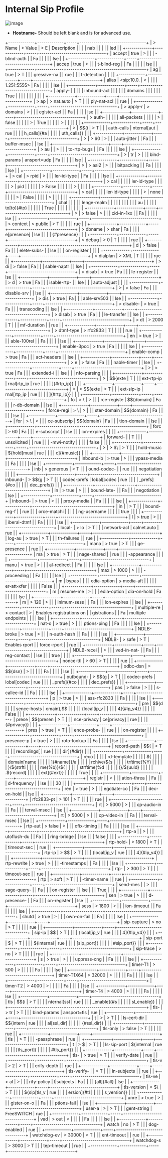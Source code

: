 # Internal Sip Profile

![image](../_static/images/fusionpbx_internal_sip_profile.jpg)

-   **Hostname-** Should be left blank and is for advanced use.

+-------------+-------------+-----+---------------------------------+
| > Name      | > Value     | > E | Description                     |
|             |             | nab |                                 |
|             |             | led |                                 |
+-------------+-------------+-----+---------------------------------+
| accept      | true        | >   |                                 |
| -blind-auth |             |  Fa |                                 |
|             |             | lse |                                 |
+-------------+-------------+-----+---------------------------------+
| accep       | true        | >   |                                 |
| t-blind-reg |             |  Fa |                                 |
|             |             | lse |                                 |
+-------------+-------------+-----+---------------------------------+
| ag          | true        | > T |                                 |
| gressive-na |             | rue |                                 |
| t-detection |             |     |                                 |
+-------------+-------------+-----+---------------------------------+
| alias       | <sip:10.0.  | >   |                                 |
|             | 1.251:5555> |  Fa |                                 |
|             |             | lse |                                 |
+-------------+-------------+-----+---------------------------------+
| apply-      |             |     |                                 |
| inbound-acl |             |     |                                 |
| \| domains  |             |     |                                 |
| \| True \|  |             |     |                                 |
| \|          |             |     |                                 |
+-------------+-------------+-----+---------------------------------+
| > ap        | > nat.auto  | > T |                                 |
| ply-nat-acl |             | rue |                                 |
+-------------+-------------+-----+---------------------------------+
| > apply-r   | > domains   | >   |                                 |
| egister-acl |             |  Fa |                                 |
|             |             | lse |                                 |
+-------------+-------------+-----+---------------------------------+
| > auth-     |             |     |                                 |
| all-packets |             |     |                                 |
| > \| false  |             |     |                                 |
| > \| True   |             |     |                                 |
| > \| \|     |             |     |                                 |
+-------------+-------------+-----+---------------------------------+
| >           | \$\${i      | > T |                                 |
|  auth-calls | nternal[aut | rue |                                 |
|             | h_calls]{#a |     |                                 |
|             | uth_calls}} |     |                                 |
+-------------+-------------+-----+---------------------------------+
| >           | > 60        | >   |                                 |
| auto-jitter |             |  Fa |                                 |
| buffer-msec |             | lse |                                 |
+-------------+-------------+-----+---------------------------------+
| > au        |             | >   |                                 |
| to-rtp-bugs |             |  Fa |                                 |
|             |             | lse |                                 |
+-------------+-------------+-----+---------------------------------+
| >           | tr          | >   |                                 |
| bind-params | ansport=udp |  Fa |                                 |
|             |             | lse |                                 |
+-------------+-------------+-----+---------------------------------+
| >           | > aal2      | >   |                                 |
|  bitpacking |             |  Fa |                                 |
|             |             | lse |                                 |
+-------------+-------------+-----+---------------------------------+
| > cal       | > rpid      | >   |                                 |
| ler-id-type |             |  Fa |                                 |
|             |             | lse |                                 |
+-------------+-------------+-----+---------------------------------+
| > cal       |             |     |                                 |
| ler-id-type |             |     |                                 |
| > \| pid \| |             |     |                                 |
| > False \|  |             |     |                                 |
| > \|        |             |     |                                 |
+-------------+-------------+-----+---------------------------------+
| > cal       |             |     |                                 |
| ler-id-type |             |     |                                 |
| > \| none   |             |     |                                 |
| > \| False  |             |     |                                 |
| > \| \|     |             |     |                                 |
+-------------+-------------+-----+---------------------------------+
| chal        |             |     |                                 |
| lenge-realm |             |     |                                 |
| \|          |             |     |                                 |
| au          |             |     |                                 |
| to[to]{#to} |             |     |                                 |
| \| True \|  |             |     |                                 |
| \|          |             |     |                                 |
+-------------+-------------+-----+---------------------------------+
| >           | > false     | >   |                                 |
|  cid-in-1xx |             |  Fa |                                 |
|             |             | lse |                                 |
+-------------+-------------+-----+---------------------------------+
| > context   | > public    | > T |                                 |
|             |             | rue |                                 |
+-------------+-------------+-----+---------------------------------+
| > dbname    | > shar      | Fa  |                                 |
|             | e[presence] | lse |                                 |
|             | {#presence} |     |                                 |
+-------------+-------------+-----+---------------------------------+
| > debug     | > 0         | T   |                                 |
|             |             | rue |                                 |
+-------------+-------------+-----+---------------------------------+
| d           | > false     | Fa  |                                 |
| elete-subs- |             | lse |                                 |
| on-register |             |     |                                 |
+-------------+-------------+-----+---------------------------------+
| > dialplan  | > XML       | T   |                                 |
|             |             | rue |                                 |
+-------------+-------------+-----+---------------------------------+
| > di        | > false     | Fa  |                                 |
| sable-naptr |             | lse |                                 |
+-------------+-------------+-----+---------------------------------+
| > disab     | > true      | Fa  |                                 |
| le-register |             | lse |                                 |
+-------------+-------------+-----+---------------------------------+
| > d         | > true      | Fa  |                                 |
| isable-rtp- |             | lse |                                 |
| auto-adjust |             |     |                                 |
+-------------+-------------+-----+---------------------------------+
| >           | > false     | Fa  |                                 |
| disable-srv |             | lse |                                 |
+-------------+-------------+-----+---------------------------------+
| > dis       | > true      | Fa  |                                 |
| able-srv503 |             | lse |                                 |
+-------------+-------------+-----+---------------------------------+
| > disable-  | > true      | Fa  |                                 |
| transcoding |             | lse |                                 |
+-------------+-------------+-----+---------------------------------+
| > disab     | > true      | Fa  |                                 |
| le-transfer |             | lse |                                 |
+-------------+-------------+-----+---------------------------------+
| > dt        | > 2000      | T   |                                 |
| mf-duration |             | rue |                                 |
+-------------+-------------+-----+---------------------------------+
| > dtmf-type | > rfc2833   | T   |                                 |
|             |             | rue |                                 |
+-------------+-------------+-----+---------------------------------+
| en          | > true      | >   |                                 |
| able-100rel |             |  Fa |                                 |
|             |             | lse |                                 |
+-------------+-------------+-----+---------------------------------+
| enable-3pcc | > true      | Fa  |                                 |
|             |             | lse |                                 |
+-------------+-------------+-----+---------------------------------+
| enable-comp | > true      | Fa  |                                 |
| act-headers |             | lse |                                 |
+-------------+-------------+-----+---------------------------------+
| > e         | > false     | Fa  |                                 |
| nable-timer |             | lse |                                 |
+-------------+-------------+-----+---------------------------------+
| >           | > true      | Fa  |                                 |
|  extended-i |             | lse |                                 |
| nfo-parsing |             |     |                                 |
+-------------+-------------+-----+---------------------------------+
| >           | \$\${exte   | T   |                                 |
|  ext-rtp-ip | rnal[rtp_ip | rue |                                 |
|             | ]{#rtp_ip}} |     |                                 |
+-------------+-------------+-----+---------------------------------+
| >           | > \$\${exte | > T |                                 |
|  ext-sip-ip | rnal[rtp_ip | rue |                                 |
|             | ]{#rtp_ip}} |     |                                 |
+-------------+-------------+-----+---------------------------------+
| fo          | > \         | >   |                                 |
| rce-registe | $\${domain} |  Fa |                                 |
| r-db-domain |             | lse |                                 |
+-------------+-------------+-----+---------------------------------+
| force-regi  | > \         | >   |                                 |
| ster-domain | $\${domain} |  Fa |                                 |
|             |             | lse |                                 |
+-------------+-------------+-----+---------------------------------+
| for         | > \         | >   |                                 |
| ce-subscrip | $\${domain} |  Fa |                                 |
| tion-domain |             | lse |                                 |
+-------------+-------------+-----+---------------------------------+
| forc        | > 60        | Fa  |                                 |
| e-subscript |             | lse |                                 |
| ion-expires |             |     |                                 |
+-------------+-------------+-----+---------------------------------+
| forward-    |             | T   |                                 |
| unsolicited |             | rue |                                 |
| -mwi-notify |             |     |                                 |
| false       |             |     |                                 |
+-------------+-------------+-----+---------------------------------+
| >           | > \$\       | > T |                                 |
|  hold-music | ${hold[musi | rue |                                 |
|             | c]{#music}} |     |                                 |
+-------------+-------------+-----+---------------------------------+
| inbound-b   | > true      | >   |                                 |
| ypass-media |             |  Fa |                                 |
|             |             | lse |                                 |
+-------------+-------------+-----+---------------------------------+
| inb         | > generous  | > T |                                 |
| ound-codec- |             | rue |                                 |
| negotiation |             |     |                                 |
+-------------+-------------+-----+---------------------------------+
| inbound-    | > \$\${g    | > T |                                 |
| codec-prefs | lobal[codec | rue |                                 |
|             | _prefs]{#co |     |                                 |
|             | dec_prefs}} |     |                                 |
+-------------+-------------+-----+---------------------------------+
| in          | > true      | >   |                                 |
| bound-late- |             |  Fa |                                 |
| negotiation |             | lse |                                 |
+-------------+-------------+-----+---------------------------------+
| inbound-    | > true      | >   |                                 |
| proxy-media |             |  Fa |                                 |
|             |             | lse |                                 |
+-------------+-------------+-----+---------------------------------+
| in          |             | > T |                                 |
| bound-reg-f |             | rue |                                 |
| orce-matchi |             |     |                                 |
| ng-username |             |     |                                 |
| true        |             |     |                                 |
+-------------+-------------+-----+---------------------------------+
| l           | > true      | >   |                                 |
| iberal-dtmf |             |  Fa |                                 |
|             |             | lse |                                 |
+-------------+-------------+-----+---------------------------------+
| local-      | > lo        | > T |                                 |
| network-acl | calnet.auto | rue |                                 |
+-------------+-------------+-----+---------------------------------+
| log-au      | > true      | > T |                                 |
| th-failures |             | rue |                                 |
+-------------+-------------+-----+---------------------------------+
| mana        | > true      | > T |                                 |
| ge-presence |             | rue |                                 |
+-------------+-------------+-----+---------------------------------+
| ma          | > true      | > T |                                 |
| nage-shared |             | rue |                                 |
| -appearance |             |     |                                 |
+-------------+-------------+-----+---------------------------------+
| manu        | > true      | >   |                                 |
| al-redirect |             |  Fa |                                 |
|             |             | lse |                                 |
+-------------+-------------+-----+---------------------------------+
| max         | > 1000      | >   |                                 |
| -proceeding |             |  Fa |                                 |
|             |             | lse |                                 |
+-------------+-------------+-----+---------------------------------+
| m           | bypas       |     |                                 |
| edia-option | s-media-aft |     |                                 |
|             | er-att-xfer |     |                                 |
|             | False       |     |                                 |
+-------------+-------------+-----+---------------------------------+
| m           | resume-me   | >   |                                 |
| edia-option | dia-on-hold |  Fa |                                 |
|             |             | lse |                                 |
+-------------+-------------+-----+---------------------------------+
| m           | > 120       | >   |                                 |
| inimum-sess |             |  Fa |                                 |
| ion-expires |             | lse |                                 |
+-------------+-------------+-----+---------------------------------+
| multiple-re | > contact   | >   | Enables registrations on        |
| gistrations |             |  Fa | multiple endpoints              |
|             |             | lse |                                 |
+-------------+-------------+-----+---------------------------------+
| nat-o       | > true      | >   |                                 |
| ptions-ping |             |  Fa |                                 |
|             |             | lse |                                 |
+-------------+-------------+-----+---------------------------------+
| NDLB-broke  | > true      | >   |                                 |
| n-auth-hash |             |  Fa |                                 |
|             |             | lse |                                 |
+-------------+-------------+-----+---------------------------------+
| NDLB-       | > safe      | > T | Enables rport                   |
| force-rport |             | rue |                                 |
+-------------+-------------+-----+---------------------------------+
| NDLB-recei  |             | >   |                                 |
| ved-in-nat- |             |  Fa |                                 |
| reg-contact |             | lse |                                 |
| true        |             |     |                                 |
+-------------+-------------+-----+---------------------------------+
| nonce-ttl   | > 60        | > T |                                 |
|             |             | rue |                                 |
+-------------+-------------+-----+---------------------------------+
| odbc-dsn    | > \$\${dsn} | >   |                                 |
|             |             |  Fa |                                 |
|             |             | lse |                                 |
+-------------+-------------+-----+---------------------------------+
| outbound-   | > \$\${g    | > T |                                 |
| codec-prefs | lobal[codec | rue |                                 |
|             | _prefs]{#co |     |                                 |
|             | dec_prefs}} |     |                                 |
+-------------+-------------+-----+---------------------------------+
| pas         | > false     | >   |                                 |
| s-callee-id |             |  Fa |                                 |
|             |             | lse |                                 |
+-------------+-------------+-----+---------------------------------+
| p           | > true      | >   |                                 |
| ass-rfc2833 |             |  Fa |                                 |
|             |             | lse |                                 |
+-------------+-------------+-----+---------------------------------+
| pre         | \$\${d      |     |                                 |
| sence-hosts | omain},\$\$ |     |                                 |
|             | {local[ip_v |     |                                 |
|             | 4]{#ip_v4}} |     |                                 |
|             | False       |     |                                 |
+-------------+-------------+-----+---------------------------------+
| prese       | \$\${presen | > T |                                 |
| nce-privacy | ce[privacy] | rue |                                 |
|             | {#privacy}} |     |                                 |
+-------------+-------------+-----+---------------------------------+
| pres        | > true      | > T |                                 |
| ence-probe- |             | rue |                                 |
| on-register |             |     |                                 |
+-------------+-------------+-----+---------------------------------+
| presence-p  | > true      | >   |                                 |
| roto-lookup |             |  Fa |                                 |
|             |             | lse |                                 |
+-------------+-------------+-----+---------------------------------+
| record-path | \$\${       | > T |                                 |
|             | recordings[ | rue |                                 |
|             | dir]{#dir}} |     |                                 |
+-------------+-------------+-----+---------------------------------+
| reco        |             |     |                                 |
| rd-template |             |     |                                 |
| \${         |             |     |                                 |
| domain[name |             |     |                                 |
| ]{#name}}/a |             |     |                                 |
| rchive/\${s |             |     |                                 |
| trftime(%Y) |             |     |                                 |
| }/\${strfti |             |     |                                 |
| me(%b)}/\${ |             |     |                                 |
| strftime(%d |             |     |                                 |
| )}/\${uuid} |             |     |                                 |
| .\${record[ |             |     |                                 |
| ext]{#ext}} |             |     |                                 |
| True        |             |     |                                 |
+-------------+-------------+-----+---------------------------------+
| registr     |             | >   |                                 |
| ation-threa |             |  Fa |                                 |
| d-frequency |             | lse |                                 |
| 30          |             |     |                                 |
+-------------+-------------+-----+---------------------------------+
| ren         | > true      | >   |                                 |
| egotiate-co |             |  Fa |                                 |
| dec-on-hold |             | lse |                                 |
+-------------+-------------+-----+---------------------------------+
| rfc2833-pt  | > 101       | > T |                                 |
|             |             | rue |                                 |
+-------------+-------------+-----+---------------------------------+
| rt          | > 5000      | >   |                                 |
| cp-audio-in |             |  Fa |                                 |
| terval-msec |             | lse |                                 |
+-------------+-------------+-----+---------------------------------+
| rt          | > 5000      | >   |                                 |
| cp-video-in |             |  Fa |                                 |
| terval-msec |             | lse |                                 |
+-------------+-------------+-----+---------------------------------+
| rtp-aut     | > false     | >   |                                 |
| ofix-timing |             |  Fa |                                 |
|             |             | lse |                                 |
+-------------+-------------+-----+---------------------------------+
| rtp-a       |             | >   |                                 |
| utoflush-du |             |  Fa |                                 |
| ring-bridge |             | lse |                                 |
| false       |             |     |                                 |
+-------------+-------------+-----+---------------------------------+
| rtp-hold-   | > 1800      | > T |                                 |
| timeout-sec |             | rue |                                 |
+-------------+-------------+-----+---------------------------------+
| rtp-ip      | > \$\$      | > T |                                 |
|             | {local[ip_v | rue |                                 |
|             | 4]{#ip_v4}} |     |                                 |
+-------------+-------------+-----+---------------------------------+
| rtp-rewrite | > true      | >   |                                 |
| -timestamps |             |  Fa |                                 |
|             |             | lse |                                 |
+-------------+-------------+-----+---------------------------------+
| rtp-        | > 300       | > T |                                 |
| timeout-sec |             | rue |                                 |
+-------------+-------------+-----+---------------------------------+
| rtp         | > soft      | > T |                                 |
| -timer-name |             | rue |                                 |
+-------------+-------------+-----+---------------------------------+
| send-mes    |             | >   |                                 |
| sage-query- |             |  Fa |                                 |
| on-register |             | lse |                                 |
| True        |             |     |                                 |
+-------------+-------------+-----+---------------------------------+
| sen         | > true      | >   |                                 |
| d-presence- |             |  Fa |                                 |
| on-register |             | lse |                                 |
+-------------+-------------+-----+---------------------------------+
| sess        | > 1800      | >   |                                 |
| ion-timeout |             |  Fa |                                 |
|             |             | lse |                                 |
+-------------+-------------+-----+---------------------------------+
| shutd       | > true      | >   |                                 |
| own-on-fail |             |  Fa |                                 |
|             |             | lse |                                 |
+-------------+-------------+-----+---------------------------------+
| sip-capture | > no        | > T |                                 |
|             |             | rue |                                 |
+-------------+-------------+-----+---------------------------------+
| sip-ip      | \$\$        | > T |                                 |
|             | {local[ip_v | rue |                                 |
|             | 4]{#ip_v4}} |     |                                 |
+-------------+-------------+-----+---------------------------------+
| sip-port    | \$          | > T |                                 |
|             | \${internal | rue |                                 |
|             | [sip_port]{ |     |                                 |
|             | #sip_port}} |     |                                 |
+-------------+-------------+-----+---------------------------------+
| sip-trace   | > no        | > T |                                 |
|             |             | rue |                                 |
+-------------+-------------+-----+---------------------------------+
| s           | > true      | >   |                                 |
| uppress-cng |             |  Fa |                                 |
|             |             | lse |                                 |
+-------------+-------------+-----+---------------------------------+
| timer-T1    | > 500       | >   |                                 |
|             |             |  Fa |                                 |
|             |             | lse |                                 |
+-------------+-------------+-----+---------------------------------+
| timer-T1X64 | > 32000     | >   |                                 |
|             |             |  Fa |                                 |
|             |             | lse |                                 |
+-------------+-------------+-----+---------------------------------+
| timer-T2    | > 4000      | >   |                                 |
|             |             |  Fa |                                 |
|             |             | lse |                                 |
+-------------+-------------+-----+---------------------------------+
| timer-T4    | > 4000      | >   |                                 |
|             |             |  Fa |                                 |
|             |             | lse |                                 |
+-------------+-------------+-----+---------------------------------+
| tls         | \$\${i      | > T |                                 |
|             | nternal[ssl | rue |                                 |
|             | _enable]{#s |     |                                 |
|             | sl_enable}} |     |                                 |
+-------------+-------------+-----+---------------------------------+
| tls-        | > tr        | > T |                                 |
| bind-params | ansport=tls | rue |                                 |
+-------------+-------------+-----+---------------------------------+
| t           | >           | > T |                                 |
| ls-cert-dir | \$\${intern | rue |                                 |
|             | al[ssl_dir] |     |                                 |
|             | {#ssl_dir}} |     |                                 |
+-------------+-------------+-----+---------------------------------+
| tls-only    | > false     | > T |                                 |
|             |             | rue |                                 |
+-------------+-------------+-----+---------------------------------+
| tls         |             | > T |                                 |
| -passphrase |             | rue |                                 |
+-------------+-------------+-----+---------------------------------+
| t           | > \$        | > T |                                 |
| ls-sip-port | \${internal | rue |                                 |
|             | [tls_port]{ |     |                                 |
|             | #tls_port}} |     |                                 |
+-------------+-------------+-----+---------------------------------+
| tls-        | > true      | > T |                                 |
| verify-date |             | rue |                                 |
+-------------+-------------+-----+---------------------------------+
| tls-v       | > 2         | > T |                                 |
| erify-depth |             | rue |                                 |
+-------------+-------------+-----+---------------------------------+
| tls-verify- |             | > T |                                 |
| in-subjects |             | rue |                                 |
+-------------+-------------+-----+---------------------------------+
| tls-ve      | > al        | >   |                                 |
| rify-policy | l\|subjects |  Fa |                                 |
|             | [all]{#all} | lse |                                 |
+-------------+-------------+-----+---------------------------------+
| tls-version | > \$\       | > T |                                 |
|             | ${sip[tls_v | rue |                                 |
|             | ersion]{#tl |     |                                 |
|             | s_version}} |     |                                 |
+-------------+-------------+-----+---------------------------------+
| unre        | > true      | >   |                                 |
| gister-on-o |             |  Fa |                                 |
| ptions-fail |             | lse |                                 |
+-------------+-------------+-----+---------------------------------+
| user-a      | >           | > T |                                 |
| gent-string |  FreeSWITCH | rue |                                 |
+-------------+-------------+-----+---------------------------------+
| vad         | > out       | >   |                                 |
|             |             |  Fa |                                 |
|             |             | lse |                                 |
+-------------+-------------+-----+---------------------------------+
| watch       | no          | > T |                                 |
| dog-enabled |             | rue |                                 |
+-------------+-------------+-----+---------------------------------+
| watchdog-ev | > 30000     | > T |                                 |
| ent-timeout |             | rue |                                 |
+-------------+-------------+-----+---------------------------------+
| watchdog-s  | > 3000      | > T |                                 |
| tep-timeout |             | rue |                                 |
+-------------+-------------+-----+---------------------------------+
